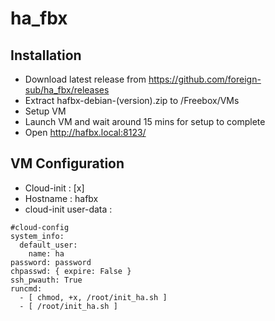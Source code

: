 # ha_fbx

## Installation

* Download latest release from https://github.com/foreign-sub/ha_fbx/releases
* Extract hafbx-debian-(version).zip to /Freebox/VMs
* Setup VM
* Launch VM and wait around 15 mins for setup to complete
* Open http://hafbx.local:8123/

## VM Configuration

- Cloud-init : [x]
- Hostname : hafbx
- cloud-init user-data :
```
#cloud-config
system_info:
  default_user:
    name: ha
password: password
chpasswd: { expire: False }
ssh_pwauth: True
runcmd:
  - [ chmod, +x, /root/init_ha.sh ]
  - [ /root/init_ha.sh ]
```
